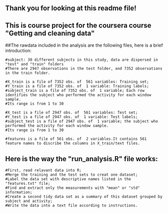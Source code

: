 ## Thank you for looking at this readme file!
## This is course project for the coursera course "Getting and cleaning data"
##The rawdata included in the analysis are the following files, here is a brief introduction:

	#subject: 30 different subjects in this study, data are dispersed in "test" and "train" folders
	#There are 2947 observations in the test folder, and 7352 observations in the train folder.

	#X_train is a file of 7352 obs. of  561 variables: Training set;
	#Y_train is a file of 7352 obs. of  1 variable: Training labels;
	#subject_train is a file of 7352 obs. of  1 variable; Each row identifies the subject who performed the activity for each window sample.
	#Its range is from 1 to 30

	#X_test is a file of 2947 obs. of  561 variables: Test set;
	#Y_test is a file of 2947 obs. of  1 variable: Test labels;
	#subject_test is a file of 2947 obs. of  1 variable; the subject who performed the activity for each window sample.
	#Its range is from 1 to 30

	#features is a file of 561 obs. of  2 variables.It contains 561 feature names to discribe the columns in X_train/text files.

## Here is the way the "run_analysis.R" file works:
	#First, read relavant data into R;
	#Merge the training and the test sets to creat one dataset;
	#Label the data set with descriptive names listed in the "features.txt" file;
	#Find and extract only the measurements with "mean" or "std" information;
	#Create a second tidy data set as a summary of this dataset grouped by subject and activity;
	#Write the data into a text file according to instructions.
